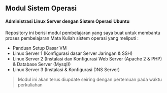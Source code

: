 ## Modul Sistem Operasi

#### Administrasi Linux Server dengan Sistem Operasi Ubuntu
Repository ini berisi modul pembelajaran yang saya buat untuk membantu proses pembelajaran Mata Kuliah sistem operasi yang meliputi :

- Panduan Setup Dasar VM
- Linux Server 1 (Konfigurasi dasar Server Jaringan & SSH)
- Linux Server 2 (Instalasi dan Konfigurasi Web Server (Apache 2 & PHP) & Database Server (Mysql))
- Linux Server 3 (Instalasi & Konfigurasi DNS Server)

>Modul ini akan terus diupdate seiring dengan pertemuan pada waktu perkuliahan
